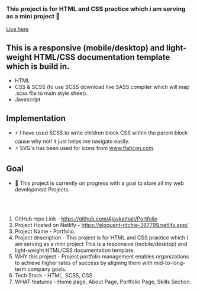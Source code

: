 ### This project is for HTML and CSS practice which i am serving as a mini project 👋
[Live here][website]

## This is a responsive (mobile/desktop) and light-weight HTML/CSS documentation template which is build in.

- HTML
- CSS & SCSS (to use SCSS download live SASS compiler which will map .scss file to main style sheet).
- Javascript


## Implementation
- ⚡ I have used SCSS to write children block CSS within the parent block cause why not! it just helps me navigate easily.
- ⚡ SVG's has been used for icons from www.flaticon.com.

## Goal
- 🥅 This project is currently on progress with a goal to store all my web development Projects.


<br />
<br />

1. GitHub repo Link  -  https://github.com/Ajaykathait/Portfolio
2. Project Hosted on Netlify - https://eloquent-ritchie-367799.netlify.app/
3. Project Name - Portfolio.
4. Project description - This project is for HTML and CSS practice which I am serving as a mini project
This is a responsive (mobile/desktop) and light-weight HTML/CSS documentation template.
5. WHY this project - Project portfolio management enables organizations to achieve higher rates of success by aligning them with mid-to-long-term company goals.
6. Tech Stack - HTML, SCSS, CSS.
7. WHAT features - Home page, About Page, Portfolio Page, Skills Section.



[website]: https://eloquent-ritchie-367799.netlify.app/